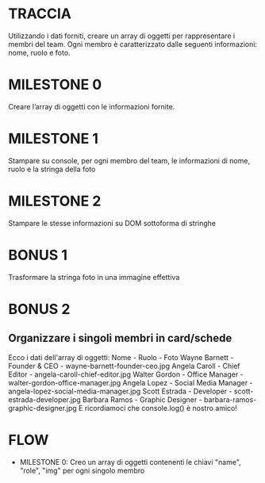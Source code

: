 # TRACCIA
Utilizzando i dati forniti, creare un array di oggetti per rappresentare i membri del team. Ogni membro è caratterizzato dalle seguenti informazioni: nome, ruolo e foto.
# MILESTONE 0
Creare l’array di oggetti con le informazioni fornite.
# MILESTONE 1
Stampare su console, per ogni membro del team, le informazioni di nome, ruolo e la stringa della foto
# MILESTONE 2
Stampare le stesse informazioni su DOM sottoforma di stringhe
# BONUS 1
Trasformare la stringa foto in una immagine effettiva
# BONUS 2
Organizzare i singoli membri in card/schede
---------------------------
Ecco i dati dell'array di oggetti:
Nome - Ruolo - Foto
Wayne Barnett - Founder & CEO - wayne-barnett-founder-ceo.jpg
Angela Caroll	- Chief Editor	- angela-caroll-chief-editor.jpg
Walter Gordon - Office Manager - walter-gordon-office-manager.jpg
Angela Lopez	- Social Media Manager - angela-lopez-social-media-manager.jpg
Scott Estrada	- Developer - scott-estrada-developer.jpg
Barbara Ramos - Graphic Designer - barbara-ramos-graphic-designer.jpg
E ricordiamoci che console.log() è nostro amico!

# FLOW
- MILESTONE 0: Creo un array di oggetti contenenti le chiavi "name", "role", "img" per ogni singolo membro